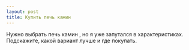 ```yaml
---
layout: post 
title: Купить печь камин 
--- 
```

Нужно выбрать печь камин , но я уже запутался в характеристиках. Подскажите, какой вариант лучше и где покупать.